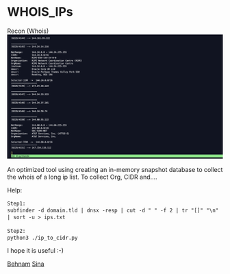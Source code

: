 # WHOIS_IPs
Recon (Whois)
![alt text](https://raw.githubusercontent.com/security-attack/WHOIS_IPs/main/WHOIS_IPs/PIC_0.png)


An optimized tool using creating an in-memory snapshot database to collect the whois of a long ip list. To collect Org, CIDR and....

Help:
```
Step1: 
subfinder -d domain.tld | dnsx -resp | cut -d " " -f 2 | tr "[]" "\n" | sort -u > ips.txt

Step2:
python3 ./ip_to_cidr.py

```

I hope it is useful :-)


[Behnam](https://twitter.com/bdasec_)
[Sina](https://twitter.com/_securityattack)
